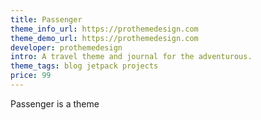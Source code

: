 ```yaml
---
title: Passenger
theme_info_url: https://prothemedesign.com
theme_demo_url: https://prothemedesign.com
developer: prothemedesign
intro: A travel theme and journal for the adventurous.
theme_tags: blog jetpack projects
price: 99
---
```

Passenger is a theme

